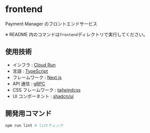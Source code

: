 # frontend

Payment Manager のフロントエンドサービス

※ README 内のコマンドは`frontend`ディレクトリで実行してください。

## 使用技術

- インフラ : [Cloud Run](https://cloud.google.com/run)
- 言語 : [TypeScript](https://www.typescriptlang.org)
- フレームワーク : [Next.js](https://nextjs.org)
- API 通信 : [gRPC](https://grpc.io)
- CSS フレームワーク : [tailwindcss](https://tailwindcss.com)
- UI コンポーネント : [shadcn/ui](https://ui.shadcn.com)

## 開発用コマンド

```sh
npm run lint # lintチェック
```
